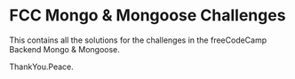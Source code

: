 FCC Mongo & Mongoose Challenges
===============================

This contains all the solutions for the challenges in the freeCodeCamp Backend Mongo & Mongoose.

ThankYou.Peace.
